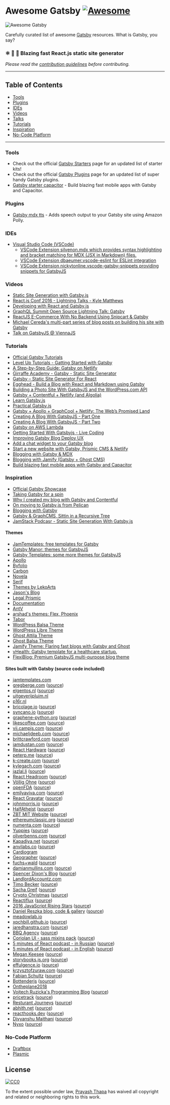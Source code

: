# Awesome Gatsby [![Awesome](img/badge.svg)](https://github.com/sindresorhus/awesome)

![Awesome Gatsby](img/banner.jpg "Awesome Gatsby")

Carefully curated list of awesome [Gatsby](https://www.gatsbyjs.org/) resources. What is Gatsby, you say?

### ⚛️ 📄 🚀 Blazing fast React.js static site generator

_Please read the [contribution guidelines](contributing.md) before contributing._

<hr>

## Table of Contents

<ul>
  <li><a href="#tools">Tools</a></li>
  <li><a href="#plugins">Plugins</a></li>
  <li><a href="#ides">IDEs</a></li>
  <li><a href="#videos">Videos</a></li>
  <li><a href="#talks">Talks</a></li>
  <li><a href="#tutorials">Tutorials</a></li>
  <li><a href="#inspiration">Inspiration</a></li>
  <li><a href="#no-code-platform">No-Code Platform</a></li>
</ul>

<hr>

### Tools

- Check out the official [Gatsby Starters](https://www.gatsbyjs.org/docs/gatsby-starters/) page for an updated list of starter kits!
- Check out the official [Gatsby Plugins](https://www.gatsbyjs.org/docs/plugins/) page for an updated list of super handy Gatsby plugins.
- [Gatsby starter capacitor](https://github.com/flogy/gatsby-starter-capacitor) - Build blazing fast mobile apps with Gatsby and Capacitor.

### Plugins

- [Gatsby mdx tts](https://github.com/flogy/gatsby-mdx-tts) - Adds speech output to your Gatsby site using Amazon Polly.

### IDEs

- [Visual Studio Code (VSCode)](https://code.visualstudio.com/)
  - [VSCode Extension silvenon.mdx which provides syntax highlighting and bracket matching for MDX (JSX in Markdown) files.](https://marketplace.visualstudio.com/items?itemName=silvenon.mdx)
  - [VSCode Extension dbaeumer.vscode-eslint for ESLint integration](https://marketplace.visualstudio.com/items?itemName=dbaeumer.vscode-eslint)
  - [VSCode Extension nickytonline.vscode-gatsby-snippets providing snippets for GatsbyJS](https://marketplace.visualstudio.com/items?itemName=nickytonline.vscode-gatsby-snippets)

### Videos

- [Static Site Generation with Gatsby.js](https://blog.scottnonnenberg.com/static-site-generation-with-gatsby-js/)
- [React.js Conf 2016 - Lightning Talks - Kyle Matthews](https://www.youtube.com/watch?v=RFkNRKL6ZoE)
- [Developing with React and Gatsby.js](http://www.staticwebtech.com/presentations/developing-with-react-gatsbyjs/)
- [GraphQL Summit Open Source Lightning Talk: Gatsby](https://youtu.be/y588qNiCZZo)
- [ReactJS E-Commerce With No Backend Using Snipcart & Gatsby](https://snipcart.com/blog/snipcart-reactjs-static-ecommerce-gatsby)
- [Michael Cereda's multi-part series of blog posts on building his site with Gatsby](https://medium.com/@michaelcereda/creating-an-isomorphic-universal-website-with-react-part-1-a905350acba8#.akoo25l6j)
- [Talk on GatsbyJS @ ViennaJS](https://www.youtube.com/watch?v=f0O1nCgqA3E&feature=youtu.be&a)

### Tutorials

- [Official Gatsby Tutorials](https://www.gatsbyjs.org/tutorial/)
- [Level Up Tutorials - Gatting Started with Gatsby](https://youtu.be/b2H7fWhQcdE)
- [A Step-by-Step Guide: Gatsby on Netlify](https://www.netlify.com/blog/2016/02/24/a-step-by-step-guide-gatsby-on-netlify/)
- [Girraffe Academy - Gatsby - Static Site Generator](https://www.youtube.com/playlist?list=PLLAZ4kZ9dFpMXuwazIt4mWtTuqOHdjRlk)
- [Gatsby – Static Site Generator For React](https://codingthesmartway.com/gatsby-static-site-generater-for-react-introduction/)
- [Egghead - Build a Blog with React and Markdown using Gatsby](https://egghead.io/courses/build-a-blog-with-react-and-markdown-using-gatsby)
- [Building a Photo Site With GatsbyJS and the WordPress.com API](https://jeremey.blog/gatsby-photo/)
- [Gatsby + Contentful + Netlify (and Algolia)](https://www.gatsbyjs.org/blog/2017-12-06-gatsby-plus-contentful-plus-netlify/)
- [Learn Gatsby.js](https://kalinchernev.github.io/learn-gatsbyjs/)
- [Practical Gatsby.js](https://blog.scottnonnenberg.com/practical-gatsby-js/)
- [Gatsby + Apollo + GraphCool + Netlify: The Web’s Promised Land](https://medium.com/@dwalsh.sdlr/gatsby-apollo-graphcool-netlify-the-webs-promised-land-6dd510efbd72)
- [Creating A Blog With GatsbyJS - Part One](http://blog.alexmlewis.com/creating-a-blog-with-gatsbyjs-part-one/)
- [Creating A Blog With GatsbyJS - Part Two](http://blog.alexmlewis.com/creating-a-blog-with-gatsbyjs-part-two/)
- [Gatsby on AWS Lambda](https://gist.github.com/digitalkaoz/94933c246ba67032a1507083e2605a30)
- [Getting Started With Gatsbyjs - Live Coding](https://www.youtube.com/watch?v=nufLF1kcn_4&feature=youtu.be)
- [Improving Gatsby Blog Deploy UX](https://benmccormick.org/2017/11/07/blog-deploy-ux/)
- [Add a chat widget to your Gatsby blog](https://pusher.com/tutorials/chat-gatsby/)
- [Start a new website with Gatsby, Prismic CMS & Netlify](https://medium.com/source-group/start-a-new-website-with-gatsby-prismic-cms-netlify-a875455c992)
- [Blogging with Gatsby & MDX](https://reacttraining.com/blog/gatsby-mdx-blog/)
- [Blogging with Jamify (Gatsby + Ghost CMS)](https://www.jamify.org/)
- [Build blazing fast mobile apps with Gatsby and Capacitor](https://react-freelancer.ch/blog/build-mobile-apps-using-gatsby-and-capacitor)

### Inspiration

- [Official Gatsby Showcase](https://github.com/gatsbyjs/gatsby#showcase)
- [Taking Gatsby for a spin](https://dev.to/ardennl/taking-gatsby-for-a-spin-4je)
- [Why I created my blog with Gatsby and Contentful](https://www.gatsbyjs.org/blog/2017-11-09-why-i-created-my-blog-with-gatsby-and-contentful/)
- [On moving to Gatsby.js from Pelican](https://krzysztofzuraw.com/blog/2017/moving-blog-to-gatsby.html)
- [Blogging with Gatsby](http://blog.jbrisbin.com/blogging-with-gatsby/)
- [Gatsby & GraphCMS, Sittin in a Recursive Tree](https://graphcms.com/blog/gatsby-graphcms-plugin/)
- [JamStack Podcasr - Static Site Generation With Gatsby.js](https://www.heavybit.com/library/podcasts/jamstack-radio/ep-22-static-site-generation-with-gatsbyjs/)

#### Themes

- [JamTemplates: free templates for Gatsby](https://jamtemplates.com)
- [Gatsby Manor: themes for GatsbyJS](https://gatsbymanor.com)
- [Gatsby Templates: some more themes for GatsbyJS](https://gatsbytemplates.io)
- [Apollo](https://github.com/apollographql/gatsby-theme-apollo)
- [Byfolio](https://github.com/christiandavid/gatsby-theme-byfolio)
- [Carbon](https://github.com/carbon-design-system/gatsby-theme-carbon)
- [Novela](https://github.com/narative/gatsby-theme-novela)
- [Serif](https://github.com/JugglerX/gatsby-serif-theme)
- [Themes by LekoArts](https://github.com/LekoArts/gatsby-themes)
- [Jason's Blog](https://github.com/jlengstorf/gatsby-theme-jason-blog)
- [Legal Prismic](https://github.com/littleplusbig/gatsby-theme-legals-prismic)
- [Documentation](https://github.com/johno/gatsby-theme-documentation)
- [AntV](https://github.com/antvis/gatsby-theme-antv)
- [arshad's themes: Flex, Phoenix](https://github.com/arshad/gatsby-themes)
- [Tabor](https://github.com/zgordon/tabor-gatsby-theme)
- [WordPress Balsa Theme](https://github.com/draftbox-co/gatsby-wordpress-balsa-theme)
- [WordPress Libre Theme](https://github.com/draftbox-co/gatsby-wordpress-theme-libre)
- [Ghost Attila Theme](https://github.com/draftbox-co/gatsby-attila-theme-ghost)
- [Ghost Balsa Theme](https://github.com/draftbox-co/gatsby-ghost-balsa-theme)
- [Jamify Theme: Flaring fast blogs with Gatsby and Ghost](https://github.com/styxlab/gatsby-theme-try-ghost)
- [vHealth: Gatsby template for a healthcare startup.](https://github.com/shantanu-deshmukh/vhealth-gatsby)
- [FlexiBlog: Premium GatsbyJS multi-purpose blog theme](https://themeforest.net/item/flexiblog-react-gatsby-blog-template/27538998)

#### Sites built with Gatsby (source code included)

- [jamtemplates.com](https://jamtemplates.com)
- [gregberge.com](https://gregberge.com) ([source](https://github.com/gregberge/gregberge.com))
- [elgentos.nl](https://elgentos.nl) ([source](https://github.com/elgentos/gatsby-site))
- [uitgeverijpluim.nl](https://uitgeverijpluim.nl)
- [p16r.nl](https://p16r.nl)
- [bricolage.io](https://bricolage.io/?utm_source=github.com) ([source](https://github.com/KyleAMathews/blog))
- [syncano.io](https://www.syncano.io) ([source](https://github.com/Syncano/syncano.com))
- [graphene-python.org](http://graphene-python.org/) ([source](https://github.com/graphql-python/graphene/tree/master/docs))
- [likescoffee.com](https://likescoffee.com/) ([source](https://github.com/pamo/pamo.github.io/tree/development))
- [vii.campjs.com](http://vii.campjs.com/) ([source](https://github.com/campjs/campjs-vii))
- [michaeljdeeb.com](http://michaeljdeeb.com) ([source](https://github.com/michaeljdeeb/michaeljdeeb-gatsby-blog))
- [brittcrawford.com](http://brittcrawford.com) ([source](https://github.com/britt/britt.github.com/tree/gatsby))
- [iamdustan.com](http://iamdustan.com/) ([source](https://github.com/iamdustan/iamdustan.github.io))
- [React Hardware](http://iamdustan.com/react-hardware/) ([source](https://github.com/iamdustan/react-hardware/tree/master/docs))
- [peterp.me](https://www.peterp.me) ([source](https://github.com/peterpme/peterpme.github.io))
- [k-create.com](https://k-create.com) ([source](https://github.com/kristofferh/kristoffer))
- [kylegach.com](https://kylegach.com) ([source](https://github.com/kylegach/kylegach_com))
- [jazlal.li](http://jazlal.li) ([source](https://github.com/jazlalli/jazlal.li))
- [React Headroom](https://kyleamathews.github.io/react-headroom/) ([source](https://github.com/KyleAMathews/react-headroom/tree/master/website))
- [Völlig Ohne](http://volligohne.com/) ([source](https://github.com/voellig-ohne/voellig-ohne-website))
- [openFDA](https://open.fda.gov/) ([source](https://github.com/FDA/open.fda.gov))
- [emilyaviva.com](http://emilyaviva.com) ([source](https://github.com/emilyaviva/emilyaviva.com))
- [React Gravatar](http://kyleamathews.github.io/react-gravatar/) ([source](https://github.com/KyleAMathews/react-gravatar/tree/master/www))
- [johnmorris.io](http://johnmorris.io) ([source](https://github.com/johnpmorris/johnpmorris.github.io/tree/react-rebuild))
- [HalfAtheist](https://halfatheist.com/) ([source](https://github.com/halfatheist/halfatheist.github.io))
- [ZBT MIT Website](http://zbt.mit.edu) ([source](https://github.com/Slava/zbt-website))
- [ethereumclassic.org](http://ethereumclassic.org/) ([source](https://github.com/ethereumclassic/ethereumclassic.github.io/tree/source))
- [numenta.com](http://numenta.com) ([source](https://github.com/numenta/numenta-web/tree/master/numenta.com))
- [Yuppies](https://yuppi.es) ([source](https://github.com/f0rr0/f0rr0.github.io))
- [oliverbenns.com](http://oliverbenns.com?utm_source=github.com) ([source](https://github.com/oliverbenns/oliverbenns.com))
- [Kapadiya.net](https://www.kapadiya.net/?utm_source=github.com) ([source](https://github.com/vikas5914/vikas5914.github.io))
- [anvilabs.co](https://anvilabs.co/?utm_source=github.com) ([source](https://github.com/anvilabs/anvilabs.co))
- [Cardiogram](https://cardiogr.am)
- [Geographer](https://geographer.su) ([source](https://github.com/MenaraSolutions/geographer-docs))
- [fuchs+wald](https://fuchsundwald.de) ([source](https://github.com/voellig-ohne/cf-website))
- [damianmullins.com](http://www.damianmullins.com) ([source](https://github.com/DamianMullins/damianmullins.github.io))
- [Spencer Dixon's Blog](https://www.spencerdixon.com/) ([source](https://github.com/SpencerCDixon/blog))
- [LandlordAccountz.com](http://www.landlordaccountz.com)
- [Timo Becker](https://timobecker.com) ([source](https://github.com/voellig-ohne/timobecker))
- [Sacha Greif](http://sachagreif.com/) ([source](https://github.com/SachaG/sg2017))
- [Crypto Christmas](https://crypto.christmas/) ([source](https://github.com/rileyjshaw/crypto.christmas))
- [Reactiflux](https://www.reactiflux.com/) ([source](https://github.com/reactiflux/reactiflux.com))
- [2016 JavaScript Rising Stars](https://risingstars2016.js.org/) ([source](https://github.com/michaelrambeau/risingstars2016))
- [Daniel Reszka blog, code & gallery](http://blog.pixarea.com) ([source](https://github.com/danielres/blog))
- [meadowlab.io](https://meadowlab.io/)
- [xpchbill.github.io](https://xpchbill.github.io/) ([source](https://github.com/xpchbill/xpchbill.github.io))
- [jaredhanstra.com](http://www.jaredhanstra.com/) ([source](https://github.com/jhanstra/jh-gatsby))
- [BBQ Agency](https://bbq.agency/) ([source](https://github.com/bbq-agency/bbq-agency.github.io))
- [Coriolan UI - sass mixins pack](https://coriolan-ui.github.io/) ([source](https://github.com/coriolan-ui/coriolan-ui.github.io))
- [5 minutes of React podcast - in Russian](http://5minreact.ru/) ([source](https://github.com/5minreact/5minreact))
- [5 minutes of React podcast - in English](https://5minreact.audio/) ([source](https://github.com/5minreact/5minreact_audio))
- [Megan Keesee](https://megankeesee.com) ([source](https://github.com/MeganKeesee/personal-site))
- [storybooks.js.org](https://storybooks.js.org) ([source](https://github.com/storybooks/storybooks.github.io/))
- [effulgence.io](http://effulgence.io) ([source](https://github.com/prayasht/prayasht.github.io/tree/develop/v3))
- [krzysztofzuraw.com](https://krzysztofzuraw.com) ([source](https://github.com/krzysztofzuraw/blog))
- [Fabian Schultz](https://fabianschultz.com) ([source](https://github.com/fabe/site))
- [Bottenderjs](https://bottender.js.org/) ([source](https://github.com/bottenderjs/bottenderjs.github.io))
- [Ontheplane2018](https://ontheplane.futbol/)
- [Vojtech Ruzicka's Programming Blog](https://www.vojtechruzicka.com/) ([source](https://github.com/vojtechruz/vojtechruzicka-blog))
- [pricetrack](https://tracker.duyet.net) ([source](https://github.com/duyetdev/pricetrack))
- [Resturant Journeys](https://www.restaurantjourneys.com) ([source](https://github.com/realfresh/restaurantjourneys))
- [abhith.net](https://www.abhith.net) ([source](https://github.com/Abhith/abhith.net))
- [reacthooks.dev](https://reacthooks.dev) ([source](https://github.com/lexioplatform/react-hooks-blog))
- [Divyanshu Maithani](https://divyanshu013.dev) ([source](https://github.com/divyanshu013/blog))
- [Nyxo](https://nyxo.app) ([source](https://github.com/hello-nyxo/nyxo-website))

### No-Code Platform

- [Draftbox](https://draftbox.co)
- [Plasmic](https://www.plasmic.app/)

## License

[![CC0](img/cc-zero.svg)](https://creativecommons.org/publicdomain/zero/1.0/)

To the extent possible under law, [Prayash Thapa](http://prayash.io) has waived all copyright and related or neighboring rights to this work.
